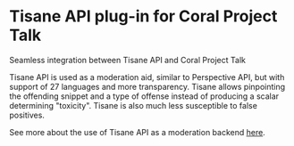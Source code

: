 # Tisane API plug-in for Coral Project Talk
Seamless integration between Tisane API and Coral Project Talk

Tisane API is used as a moderation aid, similar to Perspective API, but with support of 27 languages and more transparency. Tisane allows pinpointing the offending snippet and a type of offense instead of producing a scalar determining "toxicity". Tisane is also much less susceptible to false positives. 

See more about the use of Tisane API as a moderation backend [here](https://medium.com/tisanelabs/internet-get-your-mind-out-of-the-gutter-416c9e4e8dcc).
